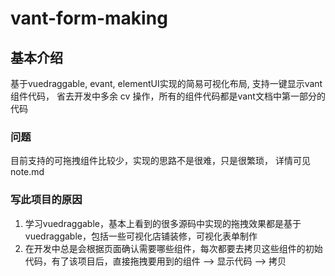 # vant-form-making

## 基本介绍
基于vuedraggable, evant, elementUI实现的简易可视化布局, 支持一键显示vant组件代码，
省去开发中多余 cv 操作，所有的组件代码都是vant文档中第一部分的代码

### 问题
目前支持的可拖拽组件比较少，实现的思路不是很难，只是很繁琐， 详情可见note.md

### 写此项目的原因
1. 学习vuedraggable，基本上看到的很多源码中实现的拖拽效果都是基于vuedraggable，包括一些可视化店铺装修，可视化表单制作
2. 在开发中总是会根据页面确认需要哪些组件，每次都要去拷贝这些组件的初始代码，有了该项目后，直接拖拽要用到的组件 --> 显示代码 --> 拷贝
